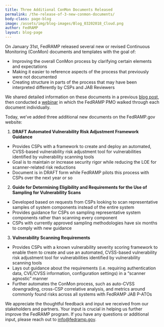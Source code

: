 ```yaml
---
title: Three Additional ConMon Documents Released
permalink: /the-release-of-3-new-conmon-documents/
body-class: page-blog
image: /assets/img/blog-images/Blog_03202018_Cloud.png
author: FedRAMP
layout: blog-page
---
```

On January 31st, FedRAMP released several new or revised Continuous Monitoring (ConMon) documents and templates with the goal of:
* Improving the overall ConMon process by clarifying certain elements and expectations
* Making it easier to reference aspects of the process that previously were not documented
* Creating structure in parts of the process that may have been interpreted differently by CSPs and JAB Reviewers

We shared detailed information on these documents in a previous <a href="https://www.fedramp.gov/new-conmon-documents-available/">blog post</a>, then conducted a <a href="https://www.youtube.com/watch?v=CNGKskdv1DY&feature=youtu.be/">webinar</a> in which the FedRAMP PMO walked through each document individually.

Today, we’ve added three additional new documents on the FedRAMP.gov website: 
1. **DRAFT Automated Vulnerability Risk Adjustment Framework Guidance**
- Provides CSPs with a framework to create and deploy an automated, CVSS-based vulnerability risk adjustment tool for vulnerabilities identified by vulnerability scanning tools
- Goal is to maintain or increase security rigor while reducing the LOE for scanner-related risk reductions
- Document is in DRAFT form while FedRAMP pilots this process with CSPs over the next year or so 

2.  **Guide for Determining Eligibility and Requirements for the Use of Sampling for Vulnerability Scans**
- Developed based on requests from CSPs looking to scan representative samples of system components instead of the entire system
- Provides guidance for CSPs on sampling representative system components rather than scanning every component
- CSPs with currently approved sampling methodologies have six months to comply with new guidance

3.  **Vulnerability Scanning Requirements**
- Provides CSPs with a known vulnerability severity scoring framework to enable them to create and use an automated, CVSS-based vulnerability risk adjustment tool for vulnerabilities identified by vulnerability scanning tools
- Lays out guidance about the requirements (i.e. requiring authentication data, CVE/CVSS information, configuration settings) in a “scanner agnostic” manner
- Further automates the ConMon process, such as auto-CVSS downgrading, cross-CSP correlative analysis, and metrics around commonly found risks across all systems with FedRAMP JAB P-ATOs

We appreciate the thoughtful feedback and input we received from our stakeholders and partners. Your input is crucial in helping us further improve the FedRAMP program. If you have any questions or additional input, please reach out to info@fedramp.gov.

